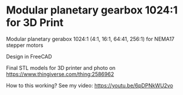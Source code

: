 # Modular planetary gearbox 1024:1 for 3D Print

Modular planetary gerabox 1024:1 (4:1, 16:1, 64:41, 256:1) for NEMA17 stepper motors

Design in FreeCAD

Final STL models for 3D printer and photo on https://www.thingiverse.com/thing:2586962

How to this working? See my video: https://youtu.be/6pDPNkWU2vo

